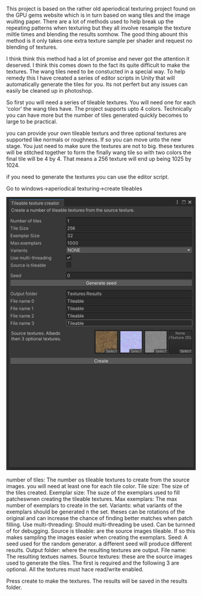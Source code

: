This project is based on the rather old aperiodical texturing project found on the GPU 
gems website which is in turn based on wang tiles and the image wuiting paper.
There are a lot of methods used to help break up the repeating patterns when texturing but they 
all involve resample the texture miltle times and blending the results somhow.
The good thing abount this method is it only takes one extra texture sample per shader and 
request no blending of textures.

I think think this method had a lot of promise and never got the attention it deserved. 
I think this comes down to the fact its quite difficult to make the textures. 
The wang tiles need to be constucted in a special way.
To help remedy this I have created a series of editor scripts in Unity that will automatically 
generate the tiles for you. Its not perfert but any issues can easily be cleaned up in photoshop.

So first you will need a series of tileable textures. You will need one for each 'color' the wang 
tiles have. The project supports upto 4 colors. 
Technically you can have more but the number of tiles generated quickly becomes to large to be 
practical.

you can provide your own tileable texturs and three optional textures are supported like normals 
or roughness. If so you can move unto the new stage. You just need to make sure the textures are 
not to big. 
these textures will be stitched together to form the finally wang tile so with two colors the 
final tile will be 4 by 4. That means a 256 texture will end up being 1025 by 1024.


if you need to generate the textures you can use the editor script. 

Go to windows->aperiodical texturing->create tileables

![tileableEditorWindow](https://github.com/Scrawk/AperiodicTexturing/blob/master/Media/CreateTileableTexturesWindow.png)

number of tiles: The number os tileable textures to create from the source images. you will need at least one for each tile color.
Tile size: The size of the tiles created. 
Exemplar size: The suze of the exemplars used to fill patcheswnen creating the tileable textures.
Max exemplars: The max number of exemplars to create in the set.
Variants: what variants of the exemplars should be generated n the set. theses can be rotations of the original and can increase the chance of finding better matches when patch filling.
Use multi-threading: Should multi-threading be used. Can be turnned of for debugging.
Source is tileable: are the source images tileable. If so this makes sampling the images easier when creating the exemplars.
Seed: A seed used for the random generator. a different seed will produce different results.
Output folder: where the resulting textures are output.
File name: The resulting textues names.
Source textures: these are the source images used to generate the tiles. The first is required and the following 3 are optional. All the textures must hace read/write enabled.



Press create to make the textures. The results will be saved in the results folder. 

